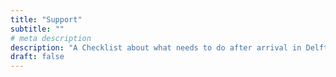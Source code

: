 ```yaml
---
title: "Support"
subtitle: ""
# meta description
description: "A Checklist about what needs to do after arrival in Delft"
draft: false
---
```


